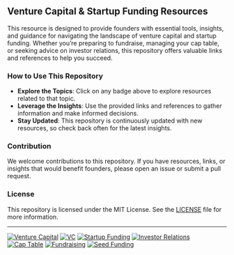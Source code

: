 ## Venture Capital & Startup Funding Resources

This resource is designed to provide founders with essential tools, insights, and guidance for navigating the landscape of venture capital and startup funding. Whether you’re preparing to fundraise, managing your cap table, or seeking advice on investor relations, this repository offers valuable links and references to help you succeed.

### How to Use This Repository

- **Explore the Topics**: Click on any badge above to explore resources related to that topic.
- **Leverage the Insights**: Use the provided links and references to gather information and make informed decisions.
- **Stay Updated**: This repository is continuously updated with new resources, so check back often for the latest insights.

### Contribution

We welcome contributions to this repository. If you have resources, links, or insights that would benefit founders, please open an issue or submit a pull request.

### License

This repository is licensed under the MIT License. See the [LICENSE](LICENSE) file for more information.

---

[![Venture Capital](https://img.shields.io/badge/Venture%20Capital-blue.svg)]() 
[![VC](https://img.shields.io/badge/VC-green.svg)]() 
[![Startup Funding](https://img.shields.io/badge/Startup%20Funding-yellow.svg)]() 
[![Investor Relations](https://img.shields.io/badge/Investor%20Relations-orange.svg)]() 
[![Cap Table](https://img.shields.io/badge/Cap%20Table-purple.svg)]() 
[![Fundraising](https://img.shields.io/badge/Fundraising-red.svg)]() 
[![Seed Funding](https://img.shields.io/badge/Seed%20Funding-lightblue.svg)]() 